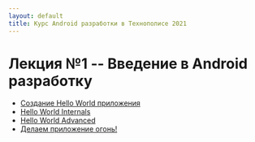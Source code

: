 ```yaml
---
layout: default
title: Курс Android разработки в Технополисе 2021
---
```


# Лекция №1 -- Введение в Android разработку

- [Создание Hello World приложения](./011_hello_world/)
- [Hello World Internals](./012_internals/)
- [Hello World Advanced](./013_advanced_hello_world/)
- [Делаем приложение огонь!](./014_doom_fire/)